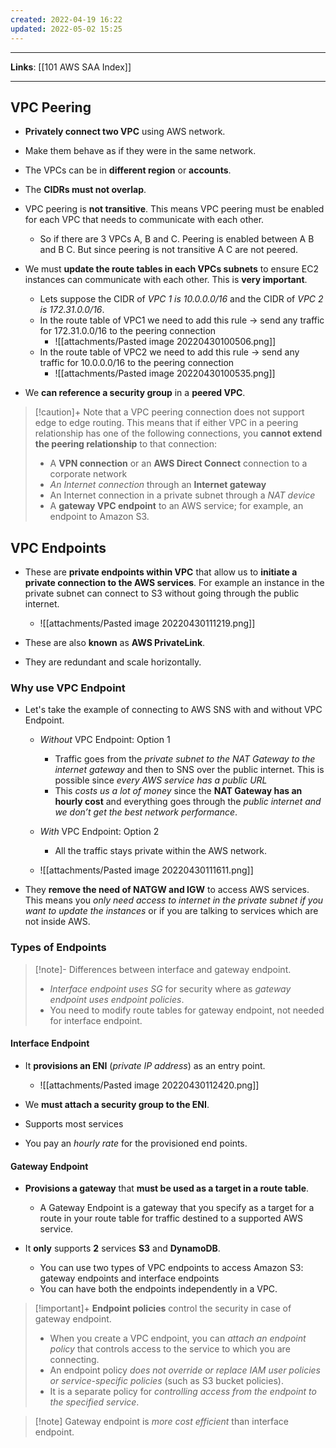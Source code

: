 ```yaml
---
created: 2022-04-19 16:22
updated: 2022-05-02 15:25
---
```

---
**Links**: [[101 AWS SAA Index]]

---
## VPC Peering 
- **Privately connect two VPC** using AWS network.
- Make them behave as if they were in the same network.
- The VPCs can be in **different region** or **accounts**.
- The **CIDRs must not overlap**.
- VPC peering is **not transitive**. This means VPC peering must be enabled for each VPC that needs to communicate with each other. 
	- So if there are 3 VPCs A, B and C. Peering is enabled between A B and B C. But since peering is not transitive A C are not peered.

- We must **update the route tables in each VPCs subnets** to ensure EC2 instances can communicate with each other. This is **very important**.
   
	- Lets suppose the CIDR of *VPC 1 is 10.0.0.0/16* and the CIDR of *VPC 2 is 172.31.0.0/16*.
    - In the route table of VPC1 we need to add this rule → send any traffic for 172.31.0.0/16 to the peering connection
		- ![[attachments/Pasted image 20220430100506.png]]
    - In the route table of VPC2 we need to add this rule → send any traffic for 10.0.0.0/16 to the peering connection
		- ![[attachments/Pasted image 20220430100535.png]]

- We **can reference a security group** in a **peered VPC**. 

> [!caution]+ Note that a VPC peering connection does not support edge to edge routing. This means that if either VPC in a peering relationship has one of the following connections, you **cannot extend the peering relationship** to that connection:
> - A **VPN connection** or an **AWS Direct Connect** connection to a corporate network
> - *An Internet connection* through an **Internet gateway**
> - An Internet connection in a private subnet through a *NAT device*
> - A **gateway VPC endpoint** to an AWS service; for example, an endpoint to Amazon S3.

## VPC Endpoints
- These are **private endpoints within VPC** that allow us to **initiate a private connection to the AWS services**. For example an instance in the private subnet can connect to S3 without going through the public internet.
	- ![[attachments/Pasted image 20220430111219.png]]

- These are also **known** as **AWS PrivateLink**.
- They are redundant and scale horizontally.


### Why use VPC Endpoint
- Let's take the example of connecting to AWS SNS with and without VPC Endpoint.
	- *Without* VPC Endpoint: Option 1
	    - Traffic goes from the *private subnet to the NAT Gateway to the internet gateway* and then to SNS over the public internet. This is possible since *every AWS service has a public URL*
	    - This *costs us a lot of money* since the **NAT Gateway has an hourly cost** and everything goes through the *public internet and we don’t get the best network performance*.
	
	- *With* VPC Endpoint: Option 2
	    - All the traffic stays private within the AWS network.

	- ![[attachments/Pasted image 20220430111611.png]]
    
- They **remove the need of NATGW and IGW** to access AWS services. This means you *only need access to internet in the private subnet if you want to update the instances* or if you are talking to services which are not inside AWS.

### Types of Endpoints
> [!note]- Differences between interface and gateway endpoint.
> - *Interface endpoint uses SG* for security where as *gateway endpoint uses endpoint policies*.
> - You need to modify route tables for gateway endpoint, not needed for interface endpoint.

#### Interface Endpoint
- It **provisions an ENI** (*private IP address*) as an entry point. 
	- ![[attachments/Pasted image 20220430112420.png]]

- We **must attach a security group to the ENI**.
- Supports most services
- You pay an *hourly rate* for the provisioned end points.

#### Gateway Endpoint
- **Provisions a gateway** that **must be used as a target in a route table**.
	- A Gateway Endpoint is a gateway that you specify as a target for a route in your route table for traffic destined to a supported AWS service. 

- It **only** supports **2** services **S3** and **DynamoDB**.
	- You can use two types of VPC endpoints to access Amazon S3: gateway endpoints and interface endpoints
	- You can have both the endpoints independently in a VPC.

> [!important]+ **Endpoint policies** control the security in case of gateway endpoint.
> - When you create a VPC endpoint, you can *attach an endpoint policy* that controls access to the service to which you are connecting.  
> - An endpoint policy *does not override or replace IAM user policies or service-specific policies* (such as S3 bucket policies). 
> - It is a separate policy for *controlling access from the endpoint to the specified service*.

> [!note] Gateway endpoint is *more cost efficient* than interface endpoint.